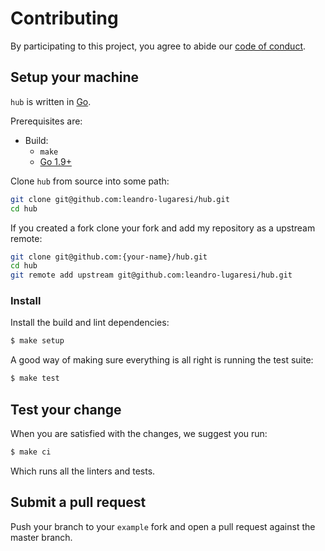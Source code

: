 # Contributing

By participating to this project, you agree to abide our [code of
conduct](/CODE_OF_CONDUCT.md).

## Setup your machine

`hub` is written in [Go](https://golang.org/).

Prerequisites are:

- Build:
  - `make`
  - [Go 1.9+](http://golang.org/doc/install)

Clone `hub` from source into some path:

```sh
git clone git@github.com:leandro-lugaresi/hub.git
cd hub
```

If you created a fork clone your fork and add my repository as a upstream remote:

```sh
git clone git@github.com:{your-name}/hub.git
cd hub
git remote add upstream git@github.com:leandro-lugaresi/hub.git
```

### Install

Install the build and lint dependencies:

```sh
$ make setup
```

A good way of making sure everything is all right is running the test suite:

```sh
$ make test
```

## Test your change

When you are satisfied with the changes, we suggest you run:

```sh
$ make ci
```

Which runs all the linters and tests.

## Submit a pull request

Push your branch to your `example` fork and open a pull request against the
master branch.
